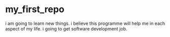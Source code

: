 # my_first_repo
i am going to learn new things.
i believe this programme will help me in each aspect of my life.
i going to get software development job.
